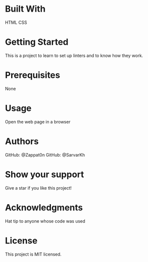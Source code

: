 # Built With
HTML
CSS

# Getting Started
This is a project to learn to set up linters and to know how they work.

# Prerequisites
None

# Usage
Open the web page in a browser

# Authors

GitHub: @Zappat0n
GitHub: @SarvarKh

# Show your support
Give a star if you like this project!

# Acknowledgments
Hat tip to anyone whose code was used

# License
This project is MIT licensed.
